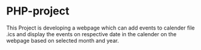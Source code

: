 # PHP-project

This Project is developing a webpage which can add events to calender file .ics and display the events on respective date in the calender on the webpage based on selected month and year.
